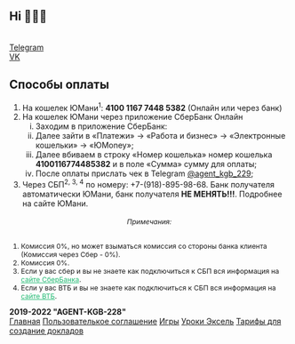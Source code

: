 ## Hi 👋😁😁

<br>
<a href="https://t.me/agent_kgb_229">Telegram</a>
<br>
<a href="https://vk.com/agent_kgb_228">VK</a>
<h2 id="Способы оплаты">Способы оплаты</h2>
            <ol>
                <li>На кошелек ЮМани<sup>1</sup>: <b><a href="https://yoomoney.ru/to/4100116774485382"
                            style="margin: 0%; padding: 0%;  text-decoration: none;">4100 1167 7448
                            5382</a></b> (Онлайн или через банк)</li>
                <li> На кошелек ЮМани через приложение СберБанк Онлайн
                    <ol type="i">
                        <li>Заходим в приложение СберБанк:
                        </li>
                        <li>Далее зайти в «Платежи» → «Работа и бизнес» → «Электронные кошельки» → «ЮMoney»;</li>
                        <li>Далее вбиваем в строку «Номер кошелька» номер кошелька <b>4100116774485382</b> и в поле
                            «Сумма» сумму для оплаты;</li>
                        <li>После оплаты прислать чек в Telegram <a
                            href="https://t.me/agent_kgb_229" target="_blank"
                            style="margin: 0%; padding: 0%;" target="_blank">@agent_kgb_229</a>;
                        </li>
                    </ol>
                </li>
                <li>Через СБП<sup>2, 3, 4</sup> по номеру: +7-(918)-895-98-68. Банк получателя автоматически ЮМани, банк
                    получателя
                    <b>НЕ МЕНЯТЬ!!!</b>. Подробнее <a target="_blank" href="https://yoomoney.ru/page?id=536036"
                        style="margin: 0%; padding: 0%; text-decoration: none;">на
                        сайте ЮМани</a>.
                </li>
            </ol>

 <div style="text-align: left; font-size: 1.4ch;">
                <h6 style="text-align: center;">Примечания:</h6>
                <ol>
                    <li>Комиссия 0%, но может взыматься комиссия со стороны банка клиента (Комиссия через Сбер - 0%).
                    </li>
                    <li>Комиссия 0%.</li>
                    <li>Если у вас сбер и вы не знаете как подключиться к СБП вся информация на <a target="_blank"
                            href="https://www.sberbank.ru/ru/person/remittance/sbp"
                            style="margin: 0%; padding: 0%; color: #21BA72;">
                            сайте СберБанка</a>. </li>
                    <li>Если у вас ВТБ и вы не знаете как подключиться к СБП вся информация на<a
                            href="https://www.vtb.ru/personal/online-servisy/perevody-sbp/"
                            style="margin: 0%; padding: 0%; color: #21BA72;">
                            сайте ВТБ</a>.</li>
                </ol>
            </div>
          

<footer>
 <b>2019-2022 "AGENT-KGB-228"</b> 
            <div class="re">
                <a href="/">Главная</a> 
              <a href="/privacy/">Пользователькое соглашение</a> 
                <a href="https://games.ru-stalin-ussr.ru/">Игры</a> 
              <a href="https://www.ru-stalin-ussr.ru/uroks/">Уроки Эксель</a>
                <a href="/pay/">Тарифы для создание докладов</a>
            </div>
        
</footer>

